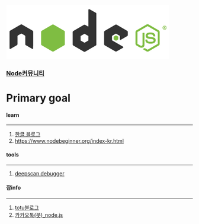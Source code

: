 ![screensh](./img/ndoe.PNG)  
### [Node커뮤니티](https://nodejs.github.io/nodejs-ko/articles/2017/11/07/release-v8.9.1/)  

# Primary goal  

#### learn
- - -
1. [한글 블로그](http://blog.naver.com/agilesoft/220981582724)  
2. https://www.nodebeginner.org/index-kr.html  

#### tools
- - -
1. [deepscan debugger](https://deepscan.io/home/)  

#### 잡info
- - - 
1. [totu블로그](http://totuworld.github.io/)  
1. [카카오톡(봇)_node.js](https://cheese10yun.github.io/kakao-bot-node/)  
